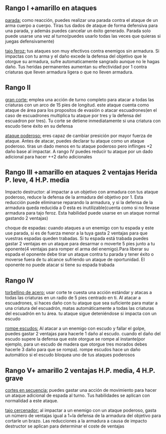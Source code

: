 ## Rango I +amarillo en ataques

<u>parada:</u> como reacción, puedes realizar una parada contra el ataque de un arma cuerpo a cuerpo. Tiras tus dados de ataque de forma defensiva para una parada, y además puedes cancelar un éxito generado. Parada solo puede usarse una vez al turno(puedes usarlo todas las veces que quieras si juegas defensivamente)

<u>tajo feroz:</u> tus ataques son muy efectivos contra enemigos sin armadura. Si impactas con tu arma y el daño excede la defensa del objetivo que le otorgue su armadura, sufre automaticamente sangrado aunque no le hagas daño. Tus heridas permanentes aumentan su efectividad por 1 contra criaturas que lleven armadura ligera o que no lleven armadura.

## Rango II

<u>gran corte:</u> emplea una acción de turno completo para atacar a todas las criaturas con un arco de 15 pies de longitud. este ataque cuenta como ataque de área para los propositos de evasión o atacar escuadrones(en el caso de escuadrones multiplica tu ataque por tres y la defensa del escuadron por tres). Tu corte se detiene inmediatamente si una criatura con escudo tiene éxito en su defensa

<u>ataque poderoso:</u> eres capaz de cambiar presición por mayor fuerza de ataque. Antes de atacar, puedes declarar tu ataque como un ataque poderoso. tiras un dado menos en tu ataque poderoso pero inflinges +2 daño base al impactar. A rango IV puedes reducir tu ataque por un dado adicional para hacer ++2 daño adicionales

## Rango III +amarillo en ataques 2 ventajas Herida P. leve, 4 H.P. media

Impacto destructor: al impactar a un objetivo con armadura con tus ataque poderoso, reduce la defensa de la armadura del objetivo por 1. Esta reducción puede eliminarse reparando la armadura, y si la defensa de la armadura queda reducida a 0 esta es inutilizable(cuenta como si no llevase armadura para tajo feroz. Esta habilidad puede usarse en un ataque normal gastando 2 ventajas)

choque de espadas: cuando ataques a un enemigo con tu espada y este use parada, si es de fuerza menor a la tuya gasta 2 ventajas para que vuestras espadas queden trabadas. Si tu espada está trabada puedes gastar 2 ventajas en un ataque para desarmar o moverte 5 pies junto a tu oponente(4 ventajas para romper el arma del enemigo).Para liberar su espada el oponente debe tirar un ataque contra tu parada y tener éxito o moverse fuera de tu alcance sufriendo un ataque de oportunidad. El oponente no puede atacar si tiene su espada trabada

## Rango IV

<u>torbellino de acero:</u> usar corte te cuesta una acción estándar y atacas a todas las criaturas en un radio de 5 pies centrado en ti. Al atacar a escuadrones, si haces daño con tu ataque que sea suficiente para matar a una criatura del escuadrón, matas automáticamente a todas las criaturas del escuadrón en tu área. tu ataque sigue deteniéndose si impacta con un escudo

<u>rompe escudos:</u> Al atacar a un enemigo con escudo y fallar el golpe, puedes gastar 2 ventajas para hacerle 1 daño al escudo. cuando el daño del escudo supere la defensa que este otorgue se rompe al instante(por ejemplo, para un escudo de madera que otorgue tres morados debes hacerle 3 daño para que se rompa). rompe escudos hace un daño automático si el escudo bloquea uno de tus ataques poderosos 



## Rango V+ amarillo 2 ventajas H.P. media, 4 H.P. grave

<u>cortes en secuencia:</u> puedes gastar una acción de movimiento para hacer un ataque adicional de espada al turno. Tus habilidades se aplican con normalidad a este ataque.

<u>tajo cercenador:</u> al impactar a un enemigo con un ataque poderoso, gasta un número de ventajas igual a 1+la defensa de la armadura del objetivo para cortarle un brazo. Las reducciones a la armadura a causa de impacto destructor se aplican para determinar el coste de ventajas



